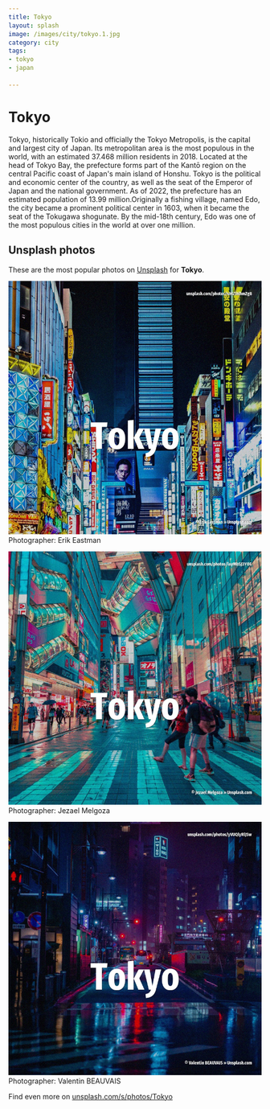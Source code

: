 ```yaml
---
title: Tokyo
layout: splash
image: /images/city/tokyo.1.jpg
category: city
tags:
- tokyo
- japan

---
```

# Tokyo

Tokyo, historically Tokio and officially the Tokyo Metropolis, is the capital and largest city of 
Japan.
Its metropolitan area is the most populous in the world, with an estimated 37.468 million residents 
in 2018.
Located at the head of Tokyo Bay, the prefecture forms part of the Kantō region on the central 
Pacific coast of Japan's main island of Honshu.
Tokyo is the political and economic center of the country, as well as the seat of the Emperor of 
Japan and the national government.
As of 2022, the prefecture has an estimated population of 13.99 million.Originally a fishing 
village, named Edo, the city became a prominent political center in 1603, when it became the seat 
of the Tokugawa shogunate.
By the mid-18th century, Edo was one of the most populous cities in the world at over one million.

 
## Unsplash photos
These are the most popular photos on [Unsplash](https://unsplash.com) for **Tokyo**.
 
![Tokyo](/images/city/tokyo.1.jpg)
Photographer:  Erik Eastman
 
![Tokyo](/images/city/tokyo.2.jpg)
Photographer:  Jezael Melgoza
 
![Tokyo](/images/city/tokyo.3.jpg)
Photographer:  Valentin BEAUVAIS
 
Find even more on [unsplash.com/s/photos/Tokyo](https://unsplash.com/s/photos/Tokyo)
 
